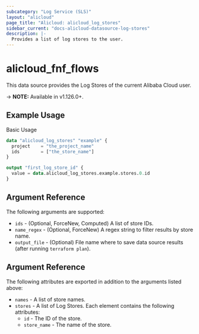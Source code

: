 ```yaml
---
subcategory: "Log Service (SLS)"
layout: "alicloud"
page_title: "Alicloud: alicloud_log_stores"
sidebar_current: "docs-alicloud-datasource-log-stores"
description: |-
  Provides a list of log stores to the user.
---
```


# alicloud\_fnf\_flows

This data source provides the Log Stores of the current Alibaba Cloud user.

-> **NOTE:** Available in v1.126.0+.

## Example Usage

Basic Usage

```terraform
data "alicloud_log_stores" "example" {
  project    = "the_project_name"
  ids        = ["the_store_name"]
}

output "first_log_store_id" {
  value = data.alicloud_log_stores.example.stores.0.id
}
```

## Argument Reference

The following arguments are supported:

* `ids` - (Optional, ForceNew, Computed) A list of store IDs.
* `name_regex` - (Optional, ForceNew) A regex string to filter results by store name.
* `output_file` - (Optional) File name where to save data source results (after running `terraform plan`).

## Argument Reference

The following attributes are exported in addition to the arguments listed above:

* `names` - A list of store names.
* `stores` - A list of Log Stores. Each element contains the following attributes:
	* `id` - The ID of the store.
	* `store_name` - The name of the store. 
